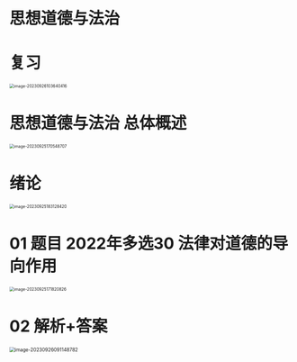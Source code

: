 # 思想道德与法治



# 复习

<img src="https://cvp.oss-cn-shanghai.aliyuncs.com/picgo/202309261036463.png" alt="image-20230926103640416" style="zoom:50%;" />



# 思想道德与法治 总体概述

<img src="https://cvp.oss-cn-shanghai.aliyuncs.com/picgo/202309251705863.png" alt="image-20230925170548707" style="zoom: 50%;" />



# 绪论

<img src="https://cvp.oss-cn-shanghai.aliyuncs.com/picgo/202309251831484.png" alt="image-20230925183128420" style="zoom:50%;" />



# 01 题目 2022年多选30  法律对道德的导向作用

<img src="https://cvp.oss-cn-shanghai.aliyuncs.com/picgo/202309251718925.png" alt="image-20230925171820826" style="zoom:50%;" />



# 02 解析+答案

<img src="https://cvp.oss-cn-shanghai.aliyuncs.com/picgo/202309260911890.png" alt="image-20230926091148782" style="zoom: 60%;" />

